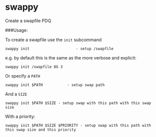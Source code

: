 # swappy

Create a swapfile PDQ

###Usage:

To create a swapfile use the `init` subcommand

```
swappy init                     - setup /swapfile
```

e.g. by default this is the same as the more verbose and explicit:

```
swappy init /swapfile 8G 3
```

Or specify a `PATH`

```
swappy init $PATH           - setup swap path
```

And a `SIZE`

```
swappy init $PATH $SIZE - setup swap with this path with this swap size
```

With a priority:

```
swappy init $PATH $SIZE $PRIORITY - setup swap with this path with this swap size and this priority
```
